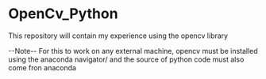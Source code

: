 # OpenCv_Python
This repository will contain my experience using the opencv library 

--Note-- For this to work on any external machine, opencv must be installed using the anaconda navigator/
and the source of python code must also come fron anaconda
